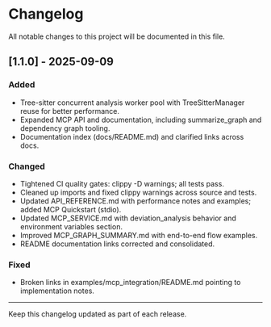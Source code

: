 # Changelog

All notable changes to this project will be documented in this file.

## [1.1.0] - 2025-09-09
### Added
- Tree-sitter concurrent analysis worker pool with TreeSitterManager reuse for better performance.
- Expanded MCP API and documentation, including summarize_graph and dependency graph tooling.
- Documentation index (docs/README.md) and clarified links across docs.

### Changed
- Tightened CI quality gates: clippy -D warnings; all tests pass.
- Cleaned up imports and fixed clippy warnings across source and tests.
- Updated API_REFERENCE.md with performance notes and examples; added MCP Quickstart (stdio).
- Updated MCP_SERVICE.md with deviation_analysis behavior and environment variables section.
- Improved MCP_GRAPH_SUMMARY.md with end-to-end flow examples.
- README documentation links corrected and consolidated.

### Fixed
- Broken links in examples/mcp_integration/README.md pointing to implementation notes.

---

Keep this changelog updated as part of each release.

